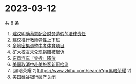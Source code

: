 # 2023-03-12

共 8 条

<!-- BEGIN -->
<!-- 最后更新时间 Sun Mar 12 2023 21:15:34 GMT+0800 (China Standard Time) -->

1. [建议明确蓄意配合财务造假的法律责任](https://www.zhihu.com/search?q=建议明确蓄意配合财务造假的法律责任)
1. [建议推行教师弹性上下班](https://www.zhihu.com/search?q=建议推行教师弹性上下班)
1. [多地密集调整中考体育项目](https://www.zhihu.com/search?q=多地密集调整中考体育项目)
1. [矿大校友未兑现捐赠被起诉](https://www.zhihu.com/search?q=矿大校友未兑现捐赠被起诉)
1. [东风汽车「骨折」降价](https://www.zhihu.com/search?q=东风汽车「骨折」降价)
1. [美国取消中赴美旅客新冠检测](https://www.zhihu.com/search?q=美国取消中赴美旅客新冠检测)
1. [黑暗荣耀 2](https://www.zhihu.com/search?q=黑暗荣耀 2)
1. [美国硅谷银行破产关闭](https://www.zhihu.com/search?q=美国硅谷银行破产关闭)

<!-- END -->
